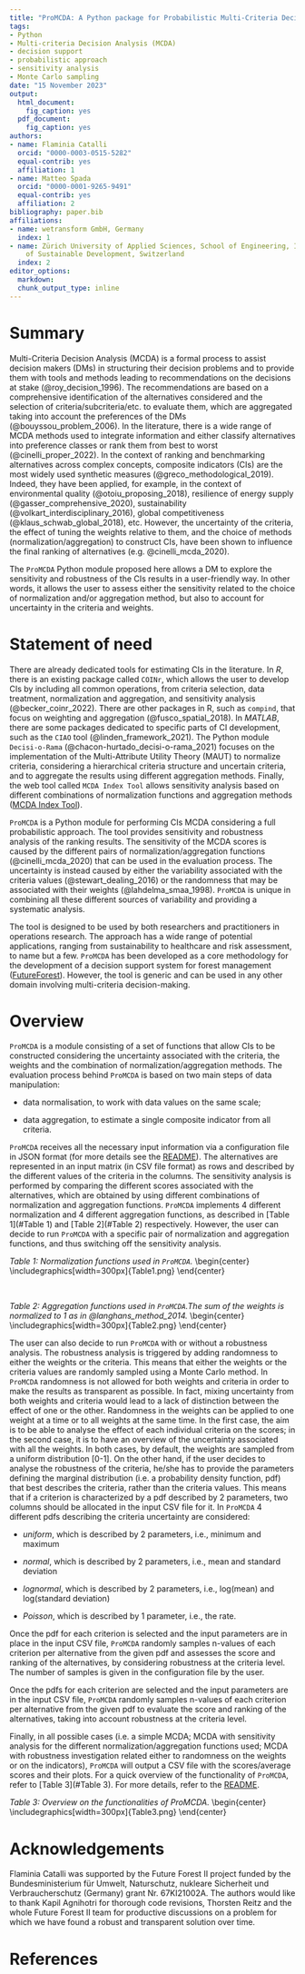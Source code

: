 ```yaml
---
title: "ProMCDA: A Python package for Probabilistic Multi-Criteria Decision Analysis"
tags:
- Python
- Multi-criteria Decision Analysis (MCDA)
- decision support
- probabilistic approach
- sensitivity analysis
- Monte Carlo sampling
date: "15 November 2023"
output:
  html_document: 
    fig_caption: yes
  pdf_document: 
    fig_caption: yes
authors:
- name: Flaminia Catalli
  orcid: "0000-0003-0515-5282"
  equal-contrib: yes
  affiliation: 1
- name: Matteo Spada
  orcid: "0000-0001-9265-9491"
  equal-contrib: yes
  affiliation: 2
bibliography: paper.bib
affiliations:
- name: wetransform GmbH, Germany
  index: 1
- name: Zürich University of Applied Sciences, School of Engineering, INE Institute
    of Sustainable Development, Switzerland
  index: 2
editor_options:
  markdown:
  chunk_output_type: inline
---
```


# Summary

Multi-Criteria Decision Analysis (MCDA) is a formal process to assist decision makers (DMs) in structuring their decision problems and to provide them with tools and methods leading to recommendations on the decisions at stake (@roy_decision_1996). The recommendations are based on a comprehensive identification of the alternatives considered and the selection of criteria/subcriteria/etc. to evaluate them, which are aggregated taking into account the preferences of the DMs (@bouyssou_problem_2006). In the literature, there is a wide range of MCDA methods used to integrate information and either classify alternatives into preference classes or rank them from best to worst (@cinelli_proper_2022). In the context of ranking and benchmarking alternatives across complex concepts, composite indicators (CIs) are the most widely used synthetic measures (@greco_methodological_2019). Indeed, they have been applied, for example, in the context of environmental quality (@otoiu_proposing_2018), resilience of energy supply (@gasser_comprehensive_2020), sustainability (@volkart_interdisciplinary_2016), global competitiveness (@klaus_schwab_global_2018), etc. However, the uncertainty of the criteria, the effect of tuning the weights relative to them, and the choice of methods (normalization/aggregation) to construct CIs, have been shown to influence the final ranking of alternatives (e.g. @cinelli_mcda_2020).

The `ProMCDA` Python module proposed here allows a DM to explore the sensitivity and robustness of the CIs results in a user-friendly way. In other words, it allows the user to assess either the sensitivity related to the choice of normalization and/or aggregation method, but also to account for uncertainty in the criteria and weights.

# Statement of need

There are already dedicated tools for estimating CIs in the literature. In *R*, there is an existing package called `COINr`, which allows the user to develop CIs by including all common operations, from criteria selection, data treatment, normalization and aggregation, and sensitivity analysis (@becker_coinr_2022). There are other packages in R, such as `compind`, that focus on weighting and aggregation (@fusco_spatial_2018). In *MATLAB*, there are some packages dedicated to specific parts of CI development, such as the `CIAO` tool (@linden_framework_2021). The Python module `Decisi-o-Rama` (@chacon-hurtado_decisi-o-rama_2021) focuses on the implementation of the Multi-Attribute Utility Theory (MAUT) to normalize criteria, considering a hierarchical criteria structure and uncertain criteria, and to aggregate the results using different aggregation methods. Finally, the web tool called `MCDA Index Tool` allows sensitivity analysis based on different combinations of normalization functions and aggregation methods ([MCDA Index Tool](https://www.mcdaindextool.net)).

`ProMCDA` is a Python module for performing CIs MCDA considering a full probabilistic approach. The tool provides sensitivity and robustness analysis of the ranking results. The sensitivity of the MCDA scores is caused by the different pairs of normalization/aggregation functions (@cinelli_mcda_2020) that can be used in the evaluation process. The uncertainty is instead caused by either the variability associated with the criteria values (@stewart_dealing_2016) or the randomness that may be associated with their weights (@lahdelma_smaa_1998). `ProMCDA` is unique in combining all these different sources of variability and providing a systematic analysis.

The tool is designed to be used by both researchers and practitioners in operations research. The approach has a wide range of potential applications, ranging from sustainability to healthcare and risk assessment, to name but a few. `ProMCDA` has been developed as a core methodology for the development of a decision support system for forest management ([FutureForest](https://future-forest.eu/)). However, the tool is generic and can be used in any other domain involving multi-criteria decision-making.

# Overview

`ProMCDA` is a module consisting of a set of functions that allow CIs to be constructed considering the uncertainty associated with the criteria, the weights and the combination of normalization/aggregation methods. The evaluation process behind `ProMCDA` is based on two main steps of data manipulation:

-   data normalisation, to work with data values on the same scale;

-   data aggregation, to estimate a single composite indicator from all criteria.

`ProMCDA` receives all the necessary input information via a configuration file in JSON format (for more details see the [README](https://github.com/wetransform-os/ProMCDA/blob/main/README.md)). The alternatives are represented in an input matrix (in CSV file format) as rows and described by the different values of the criteria in the columns. The sensitivity analysis is performed by comparing the different scores associated with the alternatives, which are obtained by using different combinations of normalization and aggregation functions. `ProMCDA` implements 4 different normalization and 4 different aggregation functions, as described in [Table 1](#Table 1) and [Table 2](#Table 2) respectively. However, the user can decide to run `ProMCDA` with a specific pair of normalization and aggregation functions, and thus switching off the sensitivity analysis. <br />

<a name="Table 1"></a>*Table 1: Normalization functions used in `ProMCDA`.*
\begin{center} 
\includegraphics[width=300px]{Table1.png}
\end{center} 

<br />

<a name="Table 2"></a>*Table 2: Aggregation functions used in `ProMCDA`.The sum of the weights is normalized to 1 as in @langhans_method_2014.*
\begin{center} 
\includegraphics[width=300px]{Table2.png}
\end{center} 

The user can also decide to run `ProMCDA` with or without a robustness analysis. The robustness analysis is triggered by adding randomness to either the weights or the criteria. This means that either the weights or the criteria values are randomly sampled using a Monte Carlo method. In `ProMCDA` randomness is not allowed for both weights and criteria in order to make the results as transparent as possible. In fact, mixing uncertainty from both weights and criteria would lead to a lack of distinction between the effect of one or the other. Randomness in the weights can be applied to one weight at a time or to all weights at the same time. In the first case, the aim is to be able to analyse the effect of each individual criteria on the scores; in the second case, it is to have an overview of the uncertainty associated with all the weights. In both cases, by default, the weights are sampled from a uniform distribution [0-1]. On the other hand, if the user decides to analyse the robustness of the criteria, he/she has to provide the parameters defining the marginal distribution (i.e. a probability density function, pdf) that best describes the criteria, rather than the criteria values. This means that if a criterion is characterized by a pdf described by 2 parameters, two columns should be allocated in the input CSV file for it. In `ProMCDA` 4 different pdfs describing the criteria uncertainty are considered:

-   *uniform*, which is described by 2 parameters, i.e., minimum and maximum

-   *normal*, which is described by 2 parameters, i.e., mean and standard deviation

-   *lognormal*, which is described by 2 parameters, i.e., log(mean) and log(standard deviation)

-   *Poisson*, which is described by 1 parameter, i.e., the rate.

Once the pdf for each criterion is selected and the input parameters are in place in the input CSV file, `ProMCDA` randomly samples n-values of each criterion per alternative from the given pdf and assesses the score and ranking of the alternatives, by considering robustness at the criteria level. The number of samples is given in the configuration file by the user.

Once the pdfs for each criterion are selected and the input parameters are in the input CSV file, `ProMCDA` randomly samples n-values of each criterion per alternative from the given pdf to evaluate the score and ranking of the alternatives, taking into account robustness at the criteria level.

Finally, in all possible cases (i.e. a simple MCDA; MCDA with sensitivity analysis for the different normalization/aggregation functions used; MCDA with robustness investigation related either to randomness on the weights or on the indicators), `ProMCDA` will output a CSV file with the scores/average scores and their plots. For a quick overview of the functionality of `ProMCDA`, refer to  [Table 3](#Table 3). For more details, refer to the [README](https://github.com/wetransform-os/ProMCDA/blob/main/README.md).

<a name="Table 3"></a>*Table 3: Overview on the functionalities of ProMCDA.*
\begin{center} 
\includegraphics[width=300px]{Table3.png}
\end{center} 

# Acknowledgements

Flaminia Catalli was supported by the Future Forest II project funded by the Bundesministerium für Umwelt, Naturschutz, nukleare Sicherheit und Verbraucherschutz (Germany) grant Nr. 67KI21002A. The authors would like to thank Kapil Agnihotri for thorough code revisions, Thorsten Reitz and the whole Future Forest II team for productive discussions on a problem for which we have found a robust and transparent solution over time.

# References
